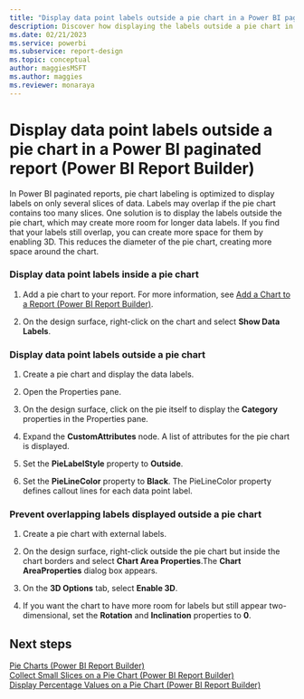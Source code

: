 ```yaml
---
title: "Display data point labels outside a pie chart in a Power BI paginated report | Microsoft Docs"
description: Discover how displaying the labels outside a pie chart in a Power BI paginated report might create more room for longer data labels in Power BI Report Builder.
ms.date: 02/21/2023
ms.service: powerbi
ms.subservice: report-design
ms.topic: conceptual
author: maggiesMSFT
ms.author: maggies
ms.reviewer: monaraya
---
```

# Display data point labels outside a pie chart in a Power BI paginated report (Power BI Report Builder)

  In Power BI paginated reports, pie chart labeling is optimized to display labels on only several slices of data. Labels may overlap if the pie chart contains too many slices. One solution is to display the labels outside the pie chart, which may create more room for longer data labels. If you find that your labels still overlap, you can create more space for them by enabling 3D. This reduces the diameter of the pie chart, creating more space around the chart.  
  
  
### Display data point labels inside a pie chart  
  
1.  Add a pie chart to your report. For more information, see [Add a Chart to a Report &#40;Power BI Report Builder&#41;](add-chart-to-report-report-builder.md).  
  
2.  On the design surface, right-click on the chart and select **Show Data Labels**.  
  
### Display data point labels outside a pie chart  
  
1.  Create a pie chart and display the data labels.  
  
2.  Open the Properties pane.  
  
3.  On the design surface, click on the pie itself to display the **Category** properties in the Properties pane.  
  
4.  Expand the **CustomAttributes** node. A list of attributes for the pie chart is displayed.  
  
5.  Set the **PieLabelStyle** property to **Outside**.  
  
6.  Set the **PieLineColor** property to **Black**. The PieLineColor property defines callout lines for each data point label.  
  
### Prevent overlapping labels displayed outside a pie chart  
  
1.  Create a pie chart with external labels.  
  
2.  On the design surface, right-click outside the pie chart but inside the chart borders and select **Chart Area Properties**.The **Chart AreaProperties** dialog box appears.  
  
3.  On the **3D Options** tab, select **Enable 3D**.  
  
4.  If you want the chart to have more room for labels but still appear two-dimensional, set the **Rotation** and **Inclination** properties to **0**.  
  
## Next steps  
 [Pie Charts &#40;Power BI Report Builder&#41;](pie-charts-report-builder.md)   
 [Collect Small Slices on a Pie Chart &#40;Power BI Report Builder&#41;](collect-small-slices-on-pie-chart-report-builder.md)   
 [Display Percentage Values on a Pie Chart &#40;Power BI Report Builder&#41;](display-percentage-values-on-pie-chart-report-builder.md)  
